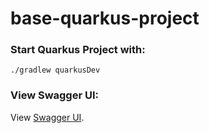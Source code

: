 # base-quarkus-project

### Start Quarkus Project with:
```
./gradlew quarkusDev
```

### View Swagger UI:

View [Swagger UI](http://localhost:8080/q/swagger-ui/).

